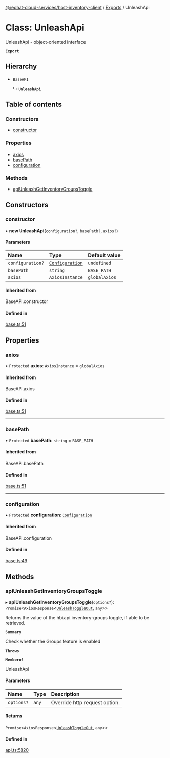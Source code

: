[@redhat-cloud-services/host-inventory-client](../README.md) / [Exports](../modules.md) / UnleashApi

# Class: UnleashApi

UnleashApi - object-oriented interface

**`Export`**

## Hierarchy

- `BaseAPI`

  ↳ **`UnleashApi`**

## Table of contents

### Constructors

- [constructor](UnleashApi.md#constructor)

### Properties

- [axios](UnleashApi.md#axios)
- [basePath](UnleashApi.md#basepath)
- [configuration](UnleashApi.md#configuration)

### Methods

- [apiUnleashGetInventoryGroupsToggle](UnleashApi.md#apiunleashgetinventorygroupstoggle)

## Constructors

### constructor

• **new UnleashApi**(`configuration?`, `basePath?`, `axios?`)

#### Parameters

| Name | Type | Default value |
| :------ | :------ | :------ |
| `configuration?` | [`Configuration`](Configuration.md) | `undefined` |
| `basePath` | `string` | `BASE_PATH` |
| `axios` | `AxiosInstance` | `globalAxios` |

#### Inherited from

BaseAPI.constructor

#### Defined in

[base.ts:51](https://github.com/RedHatInsights/javascript-clients/blob/master/packages/host-inventory/base.ts#L51)

## Properties

### axios

• `Protected` **axios**: `AxiosInstance` = `globalAxios`

#### Inherited from

BaseAPI.axios

#### Defined in

[base.ts:51](https://github.com/RedHatInsights/javascript-clients/blob/master/packages/host-inventory/base.ts#L51)

___

### basePath

• `Protected` **basePath**: `string` = `BASE_PATH`

#### Inherited from

BaseAPI.basePath

#### Defined in

[base.ts:51](https://github.com/RedHatInsights/javascript-clients/blob/master/packages/host-inventory/base.ts#L51)

___

### configuration

• `Protected` **configuration**: [`Configuration`](Configuration.md)

#### Inherited from

BaseAPI.configuration

#### Defined in

[base.ts:49](https://github.com/RedHatInsights/javascript-clients/blob/master/packages/host-inventory/base.ts#L49)

## Methods

### apiUnleashGetInventoryGroupsToggle

▸ **apiUnleashGetInventoryGroupsToggle**(`options?`): `Promise`<`AxiosResponse`<[`UnleashToggleOut`](../interfaces/UnleashToggleOut.md), `any`\>\>

Returns the value of the hbi.api.inventory-groups toggle, if able to be retrieved.

**`Summary`**

Check whether the Groups feature is enabled

**`Throws`**

**`Memberof`**

UnleashApi

#### Parameters

| Name | Type | Description |
| :------ | :------ | :------ |
| `options?` | `any` | Override http request option. |

#### Returns

`Promise`<`AxiosResponse`<[`UnleashToggleOut`](../interfaces/UnleashToggleOut.md), `any`\>\>

#### Defined in

[api.ts:5820](https://github.com/RedHatInsights/javascript-clients/blob/master/packages/host-inventory/api.ts#L5820)
